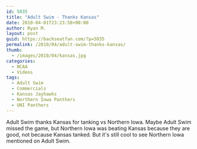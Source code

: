 ```yaml
---
id: 5035
title: "Adult Swim - Thanks Kansas"
date: 2010-04-01T23:23:58+00:00
author: Ryan M.
layout: post
guid: https://backseatfan.com/?p=5035
permalink: /2010/04/adult-swim-thanks-kansas/
thumb:
  - /images/2010/04/kansas.jpg
categories:
  - NCAA
  - Videos
tags:
  - Adult Swim
  - Commercials
  - Kansas Jayhawks
  - Northern Iowa Panthers
  - UNI Panthers
---
```


<div class="entry">
  <p>
  </p>

  <p>
    Adult Swim thanks Kansas for tanking vs Northern Iowa. Maybe Adult Swim missed the game, but Northern Iowa was beating Kansas because they are good, not because Kansas tanked. But it's still cool to see Northern Iowa mentioned on Adult Swim.
  </p>
</div>
